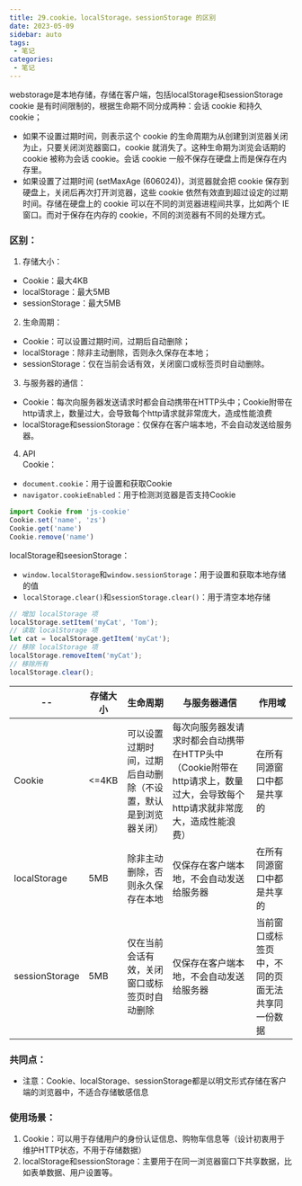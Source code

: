 ```yaml
---
title: 29.cookie，localStorage，sessionStorage 的区别
date: 2023-05-09
sidebar: auto
tags:
 - 笔记
categories:
 - 笔记
---
```


webstorage是本地存储，存储在客户端，包括localStorage和sessionStorage<br />
cookie 是有时间限制的，根据生命期不同分成两种：会话 cookie 和持久 cookie；<br />
- 如果不设置过期时间，则表示这个 cookie 的生命周期为从创建到浏览器关闭为止，只要关闭浏览器窗口，cookie 就消失了。这种生命期为浏览会话期的 cookie 被称为会话 cookie。会话 cookie 一般不保存在硬盘上而是保存在内存里。
- 如果设置了过期时间 (setMaxAge (606024))，浏览器就会把 cookie 保存到硬盘上，关闭后再次打开浏览器，这些 cookie 依然有效直到超过设定的过期时间。存储在硬盘上的 cookie 可以在不同的浏览器进程间共享，比如两个 IE 窗口。而对于保存在内存的 cookie，不同的浏览器有不同的处理方式。


### 区别：
1. 存储大小：
- Cookie：最大4KB
- localStorage：最大5MB
- sessionStorage：最大5MB
2. 生命周期：
- Cookie：可以设置过期时间，过期后自动删除；
- localStorage：除非主动删除，否则永久保存在本地；
- sessionStorage：仅在当前会话有效，关闭窗口或标签页时自动删除。
3. 与服务器的通信：
- Cookie：每次向服务器发送请求时都会自动携带在HTTP头中；Cookie附带在http请求上，数量过大，会导致每个http请求就非常庞大，造成性能浪费
- localStorage和sessionStorage：仅保存在客户端本地，不会自动发送给服务器。
4. API <br />
Cookie：<br />
- `document.cookie`：用于设置和获取Cookie
- `navigator.cookieEnabled`：用于检测浏览器是否支持Cookie <br />
```js
import Cookie from 'js-cookie'
Cookie.set('name', 'zs')
Cookie.get('name')
Cookie.remove('name')
```
localStorage和seesionStorage：<br />
- `window.localStorage`和`window.sessionStorage`：用于设置和获取本地存储的值
- `localStorage.clear()`和`sessionStorage.clear()`：用于清空本地存储
```js
// 增加 localStorage 项
localStorage.setItem('myCat', 'Tom');
// 读取 localStorage 项
let cat = localStorage.getItem('myCat');
// 移除 localStorage 项
localStorage.removeItem('myCat');
// 移除所有
localStorage.clear();
```
|  --   | 存储大小  | 生命周期 | 与服务器通信 | 作用域 |
|  ----  | ----  | ---- | ---- | ---- |
| Cookie  | <=4KB | 可以设置过期时间，过期后自动删除（不设置，默认是到浏览器关闭） | 每次向服务器发请求时都会自动携带在HTTP头中（Cookie附带在http请求上，数量过大，会导致每个http请求就非常庞大，造成性能浪费） | 在所有同源窗口中都是共享的 |
| localStorage  | 5MB | 除非主动删除，否则永久保存在本地 | 仅保存在客户端本地，不会自动发送给服务器 | 在所有同源窗口中都是共享的 |
| sessionStorage	| 5MB | 仅在当前会话有效，关闭窗口或标签页时自动删除 | 仅保存在客户端本地，不会自动发送给服务器 | 当前窗口或标签页中，不同的页面无法共享同一份数据 |

### 共同点：
- 注意：Cookie、localStorage、sessionStorage都是以明文形式存储在客户端的浏览器中，不适合存储敏感信息

### 使用场景：
1. Cookie：可以用于存储用户的身份认证信息、购物车信息等（设计初衷用于维护HTTP状态，不用于存储数据）
2. localStorage和sessionStorage：主要用于在同一浏览器窗口下共享数据，比如表单数据、用户设置等。

